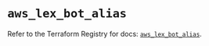 # `aws_lex_bot_alias`

Refer to the Terraform Registry for docs: [`aws_lex_bot_alias`](https://registry.terraform.io/providers/hashicorp/aws/6.4.0/docs/resources/lex_bot_alias).

